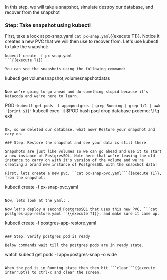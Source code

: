 In this step, we will take a snapshot, simulate destroy our database, and recover from the snapshot

### Step: Take snapshot using kubectl

First, take a look at px-snap.yaml ```cat px-snap.yaml```{{execute T1}}. Notice it creates a new PVC that we will then use to recover from. Let's use kubectl to take the snapshot:

```
kubectl create -f px-snap.yaml
```{{execute T1}}

You can see the snapshots using the following command:
```
kubectl get volumesnapshot,volumesnapshotdatas
```{{execute T1}}

Now we're going to go ahead and do something stupid because it's Katacoda and we're here to learn.

```
POD=`kubectl get pods -l app=postgres | grep Running | grep 1/1 | awk '{print $1}'`
kubectl exec -it $POD bash
psql
drop database pxdemo;
\l
\q
exit
```{{execute T1}}

Ok, so we deleted our database, what now? Restore your snapshot and cary on.

### Step: Restore the snapshot and see your data is still there

Snapshots are just like volumes so we can go ahead and use it to start a new instance of PostgresSQL. Note here that we're leaving the old instance to carry on with it's version of the volume and we're creating a brand new instance of PostgresSQL with the snapshot data!

First, lets create a new pvc, ``cat px-snap-pvc.yaml```{{execute T1}},  from the snapshot:
```
kubectl create -f px-snap-pvc.yaml
```{{execute T1}}

Now, lets look at the yaml: .

Now let's deploy a second PostgresSQL that uses this new PVC, ```cat postgres-app-restore.yaml```{{execute T1}}, and make sure it came up.
```
kubectl create -f postgres-app-restore.yaml
```{{execute T1}}

### Step: Verify postgres pod is ready

Below commands wait till the postgres pods are in ready state.
```
watch kubectl get pods -l app=postgres-snap -o wide
```{{execute T1}}

When the pod is in Running state then then hit ```clear```{{execute interrupt}} to ctrl-c and clear the screen.
